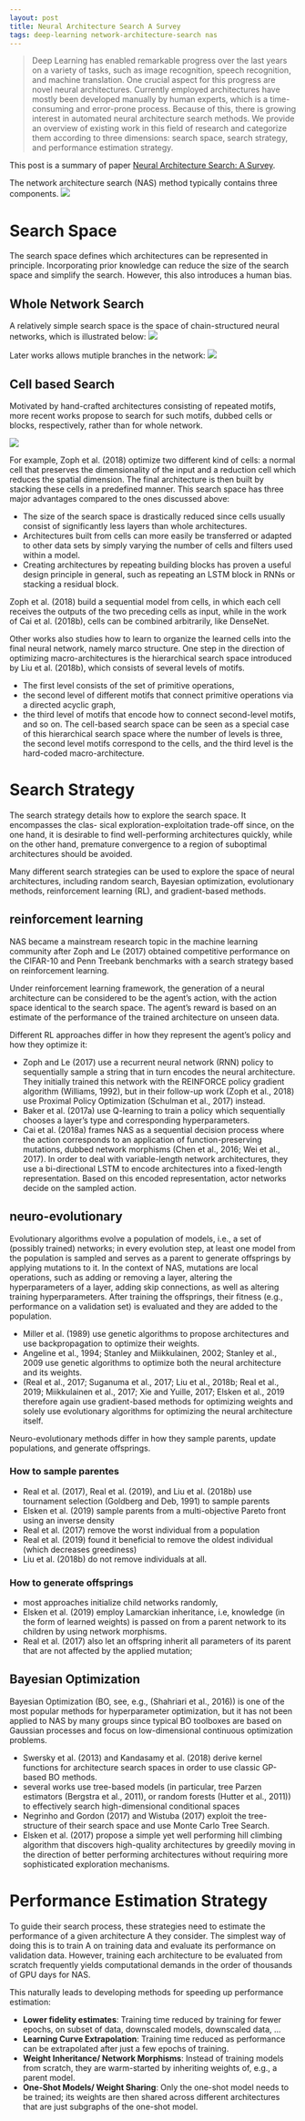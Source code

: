 ```yaml
---
layout: post
title: Neural Architecture Search A Survey
tags: deep-learning network-architecture-search nas
---
```


> Deep Learning has enabled remarkable progress over the last years on a variety of tasks, such as image recognition, speech recognition, and machine translation. One crucial aspect for this progress are novel neural architectures. Currently employed architectures have mostly been developed manually by human experts, which is a time-consuming and error-prone process. Because of this, there is growing interest in automated neural architecture search methods. We provide an overview of existing work in this field of research and categorize them according to three dimensions: search space, search strategy, and performance estimation strategy.

This post is a summary of paper [Neural Architecture Search: A Survey](https://arxiv.org/abs/1808.05377).


The network architecture search (NAS) method typically contains three components.
![](https://image.jiqizhixin.com/uploads/editor/d0933392-549c-4c12-8e7e-9a4f27f30513/1535695593381.png)

# Search Space

The search space defines which architectures can be represented in principle. Incorporating prior knowledge can reduce the size of the search space and simplify the search. However, this also introduces a human bias.

## Whole Network Search
A relatively simple search space is the space of chain-structured neural networks, which is illustrated below:
![](https://image.jiqizhixin.com/uploads/editor/a12ffa06-142f-4e3f-863a-81124770cfb6/1535695593429.png)

Later works allows mutiple branches in the network:
![](https://image.jiqizhixin.com/uploads/editor/81d2b765-0f50-4cbf-b91e-d31fa08d94ee/1535695593313.png)

## Cell based Search
Motivated by hand-crafted architectures consisting of repeated motifs, more recent works propose to search for such motifs, dubbed cells or blocks, respectively, rather than for whole network.

![](https://image.jiqizhixin.com/uploads/editor/98a45624-9041-4d07-9309-93dfe6c51358/1535695593590.png)

For example, Zoph et al. (2018) optimize two different kind of cells: a normal cell that preserves the dimensionality of the input and a reduction cell which reduces the spatial dimension. The final architecture is then built by stacking these cells in a predefined manner. This search space has three major advantages compared to the ones discussed above:
- The size of the search space is drastically reduced since cells usually consist of significantly less layers than whole architectures.
- Architectures built from cells can more easily be transferred or adapted to other data sets by simply varying the number of cells and filters used within a model.
- Creating architectures by repeating building blocks has proven a useful design principle in general, such as repeating an LSTM block in RNNs or stacking a residual block.

Zoph et al. (2018) build a sequential model from cells, in which each cell receives the outputs of the two preceding cells as input, while in the work of Cai et al. (2018b), cells can be combined arbitrarily, like DenseNet.

Other works also studies how to learn to organize the learned cells into the final neural network, namely marco structure. One step in the direction of optimizing macro-architectures is the hierarchical search space introduced by Liu et al. (2018b), which consists of several levels of motifs. 
- The first level consists of the set of primitive operations, 
- the second level of different motifs that connect primitive operations via a directed acyclic graph, 
- the third level of motifs that encode how to connect second-level motifs, and so on. 
The cell-based search space can be seen as a special case of this hierarchical search space where the number of levels is three, the second level motifs correspond to the cells, and the third level is the hard-coded macro-architecture.

# Search Strategy

The search strategy details how to explore the search space. It encompasses the clas- sical exploration-exploitation trade-off since, on the one hand, it is desirable to find well-performing architectures quickly, while on the other hand, premature convergence to a region of suboptimal architectures should be avoided.

Many different search strategies can be used to explore the space of neural architectures, including random search, Bayesian optimization, evolutionary methods, reinforcement learning (RL), and gradient-based methods.

## reinforcement learning

NAS became a mainstream research topic in the machine learning community after Zoph and Le (2017) obtained competitive performance on the CIFAR-10 and Penn Treebank benchmarks with a search strategy based on reinforcement learning.

Under reinforcement learning framework, the generation of a neural architecture can be considered to be the agent’s action, with the action space identical to the search space. The agent’s reward is based on an estimate of the performance of the trained architecture on unseen data.

Different RL approaches differ in how they represent the agent’s policy and how they optimize it:
- Zoph and Le (2017) use a recurrent neural network (RNN) policy to sequentially sample a string that in turn encodes the neural architecture. They initially trained this network with the REINFORCE policy gradient algorithm (Williams, 1992), but in their follow-up work (Zoph et al., 2018) use Proximal Policy Optimization (Schulman et al., 2017) instead.
- Baker et al. (2017a) use Q-learning to train a policy which sequentially chooses a layer’s type and corresponding hyperparameters.
-  Cai et al. (2018a) frames NAS as a sequential decision process where the action corresponds to an application of function-preserving mutations, dubbed network morphisms (Chen et al., 2016; Wei et al., 2017). In order to deal with variable-length network architectures, they use a bi-directional LSTM to encode architectures into a fixed-length representation. Based on this encoded representation, actor networks decide on the sampled action.

## neuro-evolutionary

Evolutionary algorithms evolve a population of models, i.e., a set of (possibly trained) networks; in every evolution step, at least one model from the population is sampled and serves as a parent to generate offsprings by applying mutations to it. In the context of NAS, mutations are local operations, such as adding or removing a layer, altering the hyperparameters of a layer, adding skip connections, as well as altering training hyperparameters. After training the offsprings, their fitness (e.g., performance on a validation set) is evaluated and they are added to the population.

- Miller et al. (1989) use genetic algorithms to propose architectures and use backpropagation to optimize their weights.
- Angeline et al., 1994; Stanley and Miikkulainen, 2002; Stanley et al., 2009 use genetic algorithms to optimize both the neural architecture and its weights.
- (Real et al., 2017; Suganuma et al., 2017; Liu et al., 2018b; Real et al., 2019; Miikkulainen et al., 2017; Xie and Yuille, 2017; Elsken et al., 2019 therefore again use gradient-based methods for optimizing weights and solely use evolutionary algorithms for optimizing the neural architecture itself.

Neuro-evolutionary methods differ in how they sample parents, update populations, and generate offsprings.

### How to sample parentes
- Real et al. (2017), Real et al. (2019), and Liu et al. (2018b) use tournament selection (Goldberg and Deb, 1991) to sample parents
- Elsken et al. (2019) sample parents from a multi-objective Pareto front using an inverse density
- Real et al. (2017) remove the worst individual from a population
- Real et al. (2019) found it beneficial to remove the oldest individual (which decreases greediness)
- Liu et al. (2018b) do not remove individuals at all.

### How to generate offsprings
- most approaches initialize child networks randomly, 
- Elsken et al. (2019) employ Lamarckian inheritance, i.e, knowledge (in the form of learned weights) is passed on from a parent network to its children by using network morphisms.
- Real et al. (2017) also let an offspring inherit all parameters of its parent that are not affected by the applied mutation;

## Bayesian Optimization

Bayesian Optimization (BO, see, e.g., (Shahriari et al., 2016)) is one of the most popular methods for hyperparameter optimization, but it has not been applied to NAS by many groups since typical BO toolboxes are based on Gaussian processes and focus on low-dimensional continuous optimization problems.

- Swersky et al. (2013) and Kandasamy et al. (2018) derive kernel functions for architecture search spaces in order to use classic GP-based BO methods.
- several works use tree-based models (in particular, tree Parzen estimators (Bergstra et al., 2011), or random forests (Hutter et al., 2011)) to effectively search high-dimensional conditional spaces
- Negrinho and Gordon (2017) and Wistuba (2017) exploit the tree-structure of their search space and use Monte Carlo Tree Search. 
- Elsken et al. (2017) propose a simple yet well performing hill climbing algorithm that discovers high-quality architectures by greedily moving in the direction of better performing architectures without requiring more sophisticated exploration  mechanisms.

# Performance Estimation Strategy

To guide their search process, these strategies need to estimate the performance of a given architecture A they consider. The simplest way of doing this is to train A on training data and evaluate its performance on validation data. However, training each architecture to be evaluated from scratch frequently yields computational demands in the order of thousands of GPU days for NAS.

This naturally leads to developing methods for speeding up performance estimation:
- **Lower fidelity estimates**: Training time reduced by training for fewer epochs, on subset of data, downscaled models, downscaled data, ...
- **Learning Curve Extrapolation**: Training time reduced as performance can be extrapolated after just a few epochs of training.
- **Weight Inheritance/ Network Morphisms**: Instead of training models from scratch, they are warm-started by inheriting weights of, e.g., a parent model.
- **One-Shot Models/ Weight Sharing**: Only the one-shot model needs to be trained; its weights are then shared across different architectures that are just subgraphs of the one-shot model.
